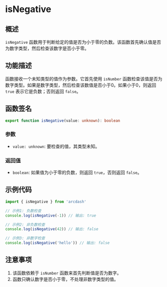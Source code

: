 # isNegative

## 概述
`isNegative` 函数用于判断给定的值是否为小于零的负数。该函数首先确认值是否为数字类型，然后检查该数字是否小于零。

## 功能描述
函数接收一个未知类型的值作为参数。它首先使用 `isNumber` 函数检查该值是否为数字类型。如果是数字类型，然后检查该数值是否小于0。如果小于0，则返回 `true` 表示它是负数；否则返回 `false`。

## 函数签名
```typescript
export function isNegative(value: unknown): boolean
```

### 参数
- `value: unknown`: 要检查的值，其类型未知。

### 返回值
- `boolean`: 如果值为小于零的负数，则返回 `true`，否则返回 `false`。

## 示例代码
```typescript
import { isNegative } from 'arcdash'

// 示例1: 负数检查
console.log(isNegative(-1)) // 输出: true

// 示例2: 非负数检查
console.log(isNegative(42)) // 输出: false

// 示例3: 非数字检查
console.log(isNegative('hello')) // 输出: false
```

## 注意事项
1. 该函数依赖于 `isNumber` 函数来首先判断值是否为数字。
2. 函数只确认数字是否小于零，不处理非数字类型的值。
